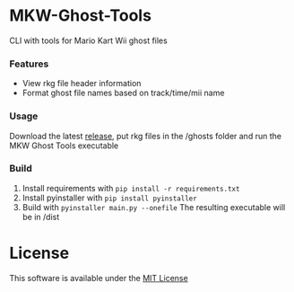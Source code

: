 # MKW-Ghost-Tools
CLI with tools for Mario Kart Wii ghost files
### Features
- View rkg file header information
- Format ghost file names based on track/time/mii name
### Usage
Download the latest [release](https://github.com/jblsp/MKW-Ghost-Tools/releases), put rkg files in the /ghosts folder and run the MKW Ghost Tools executable
### Build
1. Install requirements with `pip install -r requirements.txt`
2. Install pyinstaller with `pip install pyinstaller`
3. Build with `pyinstaller main.py --onefile` The resulting executable will be in /dist

# License
This software is available under the [MIT License](https://github.com/jblsp/MKW-Ghost-Tools/blob/main/LICENSE)
